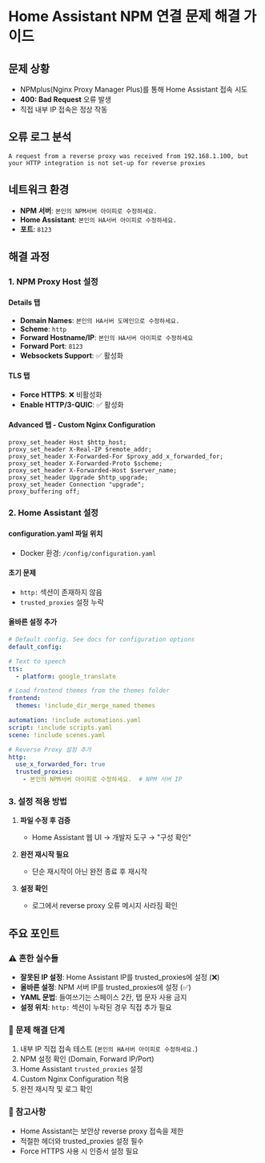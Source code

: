 # Home Assistant NPM 연결 문제 해결 가이드

## 문제 상황
- NPMplus(Nginx Proxy Manager Plus)를 통해 Home Assistant 접속 시도
- **400: Bad Request** 오류 발생
- 직접 내부 IP 접속은 정상 작동

## 오류 로그 분석
```
A request from a reverse proxy was received from 192.168.1.100, but your HTTP integration is not set-up for reverse proxies
```

## 네트워크 환경
- **NPM 서버**: `본인의 NPM서버 아이피로 수정하세요.`
- **Home Assistant**: `본인의 HA서버 아이피로 수정하세요.`
- **포트**: `8123`

## 해결 과정

### 1. NPM Proxy Host 설정

#### Details 탭
- **Domain Names**: `본인의 HA서버 도메인으로 수정하세요.`
- **Scheme**: `http`
- **Forward Hostname/IP**: `본인의 HA서버 아이피로 수정하세요`
- **Forward Port**: `8123`
- **Websockets Support**: ✅ 활성화

#### TLS 탭
- **Force HTTPS**: ❌ 비활성화
- **Enable HTTP/3-QUIC**: ✅ 활성화

#### Advanced 탭 - Custom Nginx Configuration
```nginx
proxy_set_header Host $http_host;
proxy_set_header X-Real-IP $remote_addr;
proxy_set_header X-Forwarded-For $proxy_add_x_forwarded_for;
proxy_set_header X-Forwarded-Proto $scheme;
proxy_set_header X-Forwarded-Host $server_name;
proxy_set_header Upgrade $http_upgrade;
proxy_set_header Connection "upgrade";
proxy_buffering off;
```

### 2. Home Assistant 설정

#### configuration.yaml 파일 위치
- Docker 환경: `/config/configuration.yaml`

#### 초기 문제
- `http:` 섹션이 존재하지 않음
- `trusted_proxies` 설정 누락

#### 올바른 설정 추가
```yaml
# Default config. See docs for configuration options
default_config:

# Text to speech
tts:
  - platform: google_translate

# Load frontend themes from the themes folder
frontend:
  themes: !include_dir_merge_named themes

automation: !include automations.yaml
script: !include scripts.yaml
scene: !include scenes.yaml

# Reverse Proxy 설정 추가
http:
  use_x_forwarded_for: true
  trusted_proxies:
    - 본인의 NPM서버 아이피로 수정하세요.  # NPM 서버 IP
```

### 3. 설정 적용 방법

1. **파일 수정 후 검증**
   - Home Assistant 웹 UI → 개발자 도구 → "구성 확인"

2. **완전 재시작 필요**
   - 단순 재시작이 아닌 완전 종료 후 재시작

3. **설정 확인**
   - 로그에서 reverse proxy 오류 메시지 사라짐 확인

## 주요 포인트

### ⚠️ 흔한 실수들
- **잘못된 IP 설정**: Home Assistant IP를 trusted_proxies에 설정 (❌)
- **올바른 설정**: NPM 서버 IP를 trusted_proxies에 설정 (✅)
- **YAML 문법**: 들여쓰기는 스페이스 2칸, 탭 문자 사용 금지
- **설정 위치**: `http:` 섹션이 누락된 경우 직접 추가 필요

### 🔧 문제 해결 단계
1. 내부 IP 직접 접속 테스트 (`본인의 HA서버 아이피로 수정하세요.`)
2. NPM 설정 확인 (Domain, Forward IP/Port)
3. Home Assistant `trusted_proxies` 설정
4. Custom Nginx Configuration 적용
5. 완전 재시작 및 로그 확인

### 📝 참고사항
- Home Assistant는 보안상 reverse proxy 접속을 제한
- 적절한 헤더와 trusted_proxies 설정 필수
- Force HTTPS 사용 시 인증서 설정 필요
